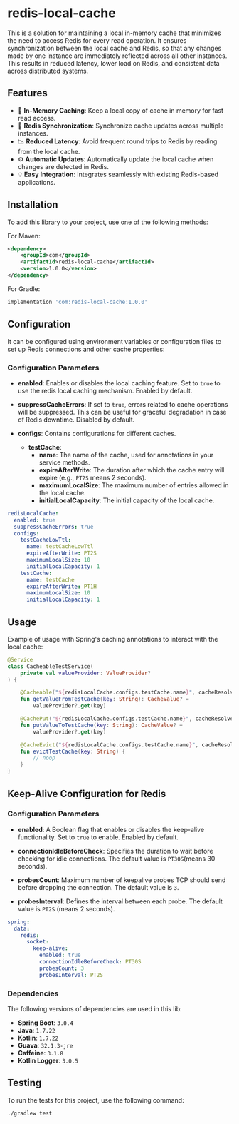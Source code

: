 # redis-local-cache

This is a solution for maintaining a local in-memory cache that minimizes the need to access Redis for every read operation. It ensures synchronization between the local cache and Redis, so that any changes made by one instance are immediately reflected across all other instances. This results in reduced latency, lower load on Redis, and consistent data across distributed systems.

## Features

- 🚀 **In-Memory Caching**: Keep a local copy of cache in memory for fast read access.
- 🔄 **Redis Synchronization**: Synchronize cache updates across multiple instances.
- 📉 **Reduced Latency**: Avoid frequent round trips to Redis by reading from the local cache.
- ⚙️ **Automatic Updates**: Automatically update the local cache when changes are detected in Redis.
- 💡 **Easy Integration**: Integrates seamlessly with existing Redis-based applications.

## Installation

To add this library to your project, use one of the following methods:

For Maven:
```xml
<dependency>
    <groupId>com</groupId>
    <artifactId>redis-local-cache</artifactId>
    <version>1.0.0</version>
</dependency>
```

For Gradle:

```groovy
implementation 'com:redis-local-cache:1.0.0'
```

## Configuration
It can be configured using environment variables or configuration files to set up Redis connections and other cache properties:

### Configuration Parameters

- **enabled**: Enables or disables the local caching feature. Set to `true` to use the redis local caching mechanism. Enabled by default.

- **suppressCacheErrors**: If set to `true`, errors related to cache operations will be suppressed. This can be useful for graceful degradation in case of Redis downtime. Disabled by default.

- **configs**: Contains configurations for different caches.

    - **testCache**:
        - **name**: The name of the cache, used for annotations in your service methods.
        - **expireAfterWrite**: The duration after which the cache entry will expire (e.g., `PT2S` means 2 seconds).
        - **maximumLocalSize**: The maximum number of entries allowed in the local cache.
        - **initialLocalCapacity**: The initial capacity of the local cache.

```yaml
redisLocalCache:
  enabled: true
  suppressCacheErrors: true
  configs:
    testCacheLowTtl:
      name: testCacheLowTtl
      expireAfterWrite: PT2S        
      maximumLocalSize: 10           
      initialLocalCapacity: 1        
    testCache:
      name: testCache
      expireAfterWrite: PT1H        
      maximumLocalSize: 10           
      initialLocalCapacity: 1        
```

## Usage

Example of usage with Spring's caching annotations to interact with the local cache:

```kotlin
@Service
class CacheableTestService(
    private val valueProvider: ValueProvider?
) {

    @Cacheable("${redisLocalCache.configs.testCache.name}", cacheResolver = RedisLocalCacheManager.CACHE_RESOLVER_NAME)
    fun getValueFromTestCache(key: String): CacheValue? =
        valueProvider?.get(key)

    @CachePut("${redisLocalCache.configs.testCache.name}", cacheResolver = RedisLocalCacheManager.CACHE_RESOLVER_NAME)
    fun putValueToTestCache(key: String): CacheValue? =
        valueProvider?.get(key)

    @CacheEvict("${redisLocalCache.configs.testCache.name}", cacheResolver = RedisLocalCacheManager.CACHE_RESOLVER_NAME)
    fun evictTestCache(key: String) {
        // noop
    }
}
```

## Keep-Alive Configuration for Redis

### Configuration Parameters

- **enabled**: A Boolean flag that enables or disables the keep-alive functionality. Set to `true` to enable. Enabled by default.

- **connectionIdleBeforeCheck**: Specifies the duration to wait before checking for idle connections. The default value is `PT30S`(means 30 seconds).

- **probesCount**: Maximum number of keepalive probes TCP should send before dropping the connection. The default value is `3`.

- **probesInterval**: Defines the interval between each probe. The default value is `PT2S` (means 2 seconds).


```yaml
spring:
  data:
    redis:
      socket:
        keep-alive:
          enabled: true                             
          connectionIdleBeforeCheck: PT30S
          probesCount: 3                    
          probesInterval: PT2S 

```

### Dependencies

The following versions of dependencies are used in this lib:

- **Spring Boot**: `3.0.4`
- **Java**: `1.7.22`
- **Kotlin**: `1.7.22`
- **Guava**: `32.1.3-jre`
- **Caffeine**: `3.1.8`
- **Kotlin Logger**: `3.0.5`

## Testing

To run the tests for this project, use the following command:

```bash
./gradlew test
```
